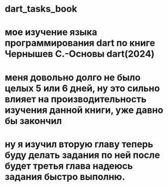 # dart_tasks_book

# мое изучение языка программирования dart по книге Чернышев С.-Основы dart(2024)

# меня довольно долго не было целых 5 или 6 дней, ну это сильно влияет на производительность изучения данной книги, уже давно бы закончил

# ну я изучил вторую главу теперь буду делать задания по ней после будет третья глава надеюсь задания быстро выполню.
